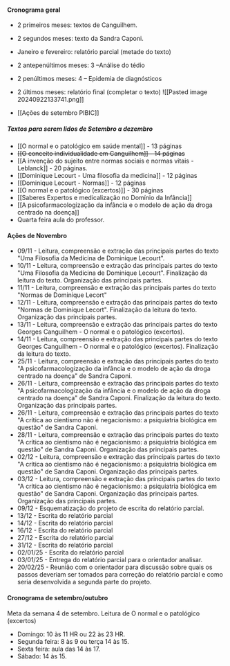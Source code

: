 #### Cronograma geral 
- 2 primeiros meses: textos de Canguilhem. 
- 2 segundos meses: texto da Sandra Caponi. 
- Janeiro e fevereiro: relatório parcial (metade do texto)
- 2 antepenúltimos meses: 3 –Análise do tédio
- 2 penúltimos meses: 4 – Epidemia de diagnósticos 
- 2 últimos meses: relatório final (completar o texto)
![[Pasted image 20240922133741.png]]

- [[Ações de setembro PIBIC]]
##### Textos para serem lidos de Setembro a dezembro
- [[O normal e o patológico em saúde mental]] - 13 páginas
- ~~[[O conceito individualidade em Canguilhem]] - 14 páginas~~
- [[A invenção do sujeito entre normas sociais e normas vitais - Leblanck]] - 20 páginas. 
- [[Dominique Lecourt - Uma filosofia da medicina]] - 12 páginas
- [[Dominique Lecourt - Normas]] - 12 páginas
- [[O normal e o patológico (excertos)]] - 30 páginas
- [[Saberes Expertos e medicalização no Domínio da Infância]]
- [[A psicofarmacologização da infância e o modelo de ação da droga centrado na doença]]
- Quarta feira aula do professor. 
#### Ações de Novembro
- 09/11 - Leitura, compreensão e extração das principais partes do texto "Uma Filosofia da Medicina de Dominique Lecourt".
- 10/11 - Leitura, compreensão e extração das principais partes do texto "Uma Filosofia da Medicina de Dominique Lecourt". Finalização da leitura do texto. Organização das principais partes. 
- 11/11 - Leitura, compreensão e extração das principais partes do texto "Normas de Dominique Lecort"
- 12/11 - Leitura, compreensão e extração das principais partes do texto "Normas de Dominique Lecort". Finalização da leitura do texto. Organização das principais partes. 
- 13/11 - Leitura, compreensão e extração das principais partes do texto Georges Canguilhem - O normal e o patológico (excertos).
- 14/11 - Leitura, compreensão e extração das principais partes do texto Georges Canguilhem - O normal e o patológico (excertos). Finalização da leitura do texto.
- 25/11 - Leitura, compreensão e extração das principais partes do texto "A psicofarmacologização da infância e o modelo de ação da droga centrado na doença" de Sandra Caponi.
- 26/11 - Leitura, compreensão e extração das principais partes do texto "A psicofarmacologização da infância e o modelo de ação da droga centrado na doença" de Sandra Caponi. Finalização da leitura do texto. Organização das principais partes. 
- 26/11 - Leitura, compreensão e extração das principais partes do texto "A crítica ao cientismo não é negacionismo: a psiquiatria biológica em questão" de Sandra Caponi.
- 28/11 - Leitura, compreensão e extração das principais partes do texto "A crítica ao cientismo não é negacionismo: a psiquiatria biológica em questão" de Sandra Caponi. Organização das principais partes. 
- 02/12 - Leitura, compreensão e extração das principais partes do texto "A crítica ao cientismo não é negacionismo: a psiquiatria biológica em questão" de Sandra Caponi. Organização das principais partes. 
- 03/12 - Leitura, compreensão e extração das principais partes do texto "A crítica ao cientismo não é negacionismo: a psiquiatria biológica em questão" de Sandra Caponi. Organização das principais partes. Organização das principais partes. 
- 09/12 - Esquematização do projeto de escrita do relatório parcial. 
- 13/12 - Escrita do relatório parcial
- 14/12 - Escrita do relatório parcial
- 16/12 - Escrita do relatório parcial
- 27/12 - Escrita do relatório parcial
- 31/12 - Escrita do relatório parcial
- 02/01/25 - Escrita do relatório parcial
- 03/01/25 - Entrega do relatório parcial para o orientador analisar. 
- 20/02/25 - Reunião com o orientador para discussão sobre quais os passos deveriam ser tomados para correção do relatório parcial e como seria desenvolvida a segunda parte do projeto. 
#### Cronograma de setembro/outubro
Meta da semana 4 de setembro. 
Leitura de O normal e o patológico (excertos)
- Domingo: 10 às 11 HR ou 22 às 23 HR. 
- Segunda feira: 8 às 9 ou terça 14 às 15. 
- Sexta feira: aula das 14 às 17. 
- Sábado: 14 às 15. 